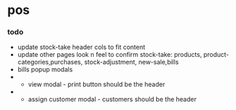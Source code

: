 # pos


### todo
- update stock-take header cols to fit content
- update other pages look n feel to confirm stock-take: products, product-categories,purchases, stock-adjustment, new-sale,bills
- bills popup modals 
- - view modal - print button should be the header
- - assign customer modal - customers should be the header